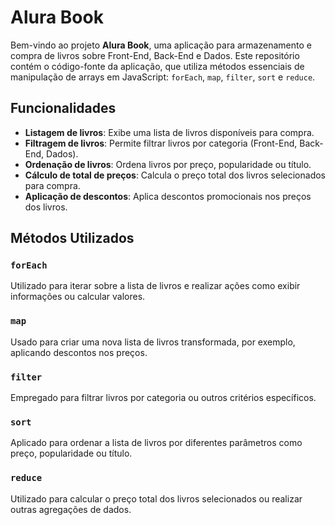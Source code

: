 # Alura Book

Bem-vindo ao projeto **Alura Book**, uma aplicação para armazenamento e compra de livros sobre Front-End, Back-End e Dados. Este repositório contém o código-fonte da aplicação, que utiliza métodos essenciais de manipulação de arrays em JavaScript: `forEach`, `map`, `filter`, `sort` e `reduce`.

## Funcionalidades

- **Listagem de livros**: Exibe uma lista de livros disponíveis para compra.
- **Filtragem de livros**: Permite filtrar livros por categoria (Front-End, Back-End, Dados).
- **Ordenação de livros**: Ordena livros por preço, popularidade ou título.
- **Cálculo de total de preços**: Calcula o preço total dos livros selecionados para compra.
- **Aplicação de descontos**: Aplica descontos promocionais nos preços dos livros.

## Métodos Utilizados

### `forEach`
Utilizado para iterar sobre a lista de livros e realizar ações como exibir informações ou calcular valores.

### `map`
Usado para criar uma nova lista de livros transformada, por exemplo, aplicando descontos nos preços.

### `filter`
Empregado para filtrar livros por categoria ou outros critérios específicos.

### `sort`
Aplicado para ordenar a lista de livros por diferentes parâmetros como preço, popularidade ou título.

### `reduce`
Utilizado para calcular o preço total dos livros selecionados ou realizar outras agregações de dados.
